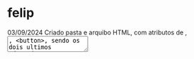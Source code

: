 # felip
03/09/2024 Criado pasta e arquibo HTML, com atributos de <label>, <textarea>, <button>, sendo os dois ultimos adaptados a ARIA.
03/09/2024 Adicionado icone<img>, listas<li> ordenadas<ol> e desordenadas<ul> , menu e menu EMAG/ARIA ( role) , <nav> , link/âncora<a>, poupp<dialog>, "menu e card <div>, progress>,cabeçalho dentro do body <header><h1>to<h6>, <main>, </main>
